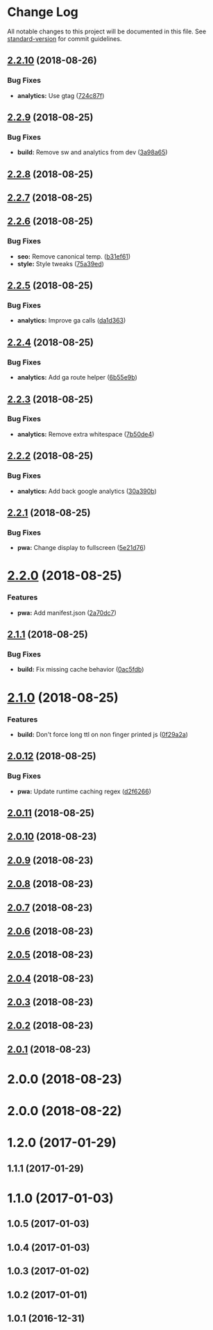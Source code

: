 # Change Log

All notable changes to this project will be documented in this file. See [standard-version](https://github.com/conventional-changelog/standard-version) for commit guidelines.

<a name="2.2.10"></a>
## [2.2.10](https://github.com/ReedD/dadoune.com/compare/v2.2.9...v2.2.10) (2018-08-26)


### Bug Fixes

* **analytics:** Use gtag ([724c87f](https://github.com/ReedD/dadoune.com/commit/724c87f))



<a name="2.2.9"></a>
## [2.2.9](https://github.com/ReedD/dadoune.com/compare/v2.2.8...v2.2.9) (2018-08-25)


### Bug Fixes

* **build:** Remove sw and analytics from dev ([3a98a65](https://github.com/ReedD/dadoune.com/commit/3a98a65))



<a name="2.2.8"></a>
## [2.2.8](https://github.com/ReedD/dadoune.com/compare/v2.2.7...v2.2.8) (2018-08-25)



<a name="2.2.7"></a>
## [2.2.7](https://github.com/ReedD/dadoune.com/compare/v2.2.6...v2.2.7) (2018-08-25)



<a name="2.2.6"></a>
## [2.2.6](https://github.com/ReedD/dadoune.com/compare/v2.2.5...v2.2.6) (2018-08-25)


### Bug Fixes

* **seo:** Remove canonical temp. ([b31ef61](https://github.com/ReedD/dadoune.com/commit/b31ef61))
* **style:** Style tweaks ([75a39ed](https://github.com/ReedD/dadoune.com/commit/75a39ed))



<a name="2.2.5"></a>
## [2.2.5](https://github.com/ReedD/dadoune.com/compare/v2.2.4...v2.2.5) (2018-08-25)


### Bug Fixes

* **analytics:** Improve ga calls ([da1d363](https://github.com/ReedD/dadoune.com/commit/da1d363))



<a name="2.2.4"></a>
## [2.2.4](https://github.com/ReedD/dadoune.com/compare/v2.2.3...v2.2.4) (2018-08-25)


### Bug Fixes

* **analytics:** Add ga route helper ([6b55e9b](https://github.com/ReedD/dadoune.com/commit/6b55e9b))



<a name="2.2.3"></a>
## [2.2.3](https://github.com/ReedD/dadoune.com/compare/v2.2.2...v2.2.3) (2018-08-25)


### Bug Fixes

* **analytics:** Remove extra whitespace ([7b50de4](https://github.com/ReedD/dadoune.com/commit/7b50de4))



<a name="2.2.2"></a>
## [2.2.2](https://github.com/ReedD/dadoune.com/compare/v2.2.1...v2.2.2) (2018-08-25)


### Bug Fixes

* **analytics:** Add back google analytics ([30a390b](https://github.com/ReedD/dadoune.com/commit/30a390b))



<a name="2.2.1"></a>
## [2.2.1](https://github.com/ReedD/dadoune.com/compare/v2.2.0...v2.2.1) (2018-08-25)


### Bug Fixes

* **pwa:** Change display to fullscreen ([5e21d76](https://github.com/ReedD/dadoune.com/commit/5e21d76))



<a name="2.2.0"></a>
# [2.2.0](https://github.com/ReedD/dadoune.com/compare/v2.1.1...v2.2.0) (2018-08-25)


### Features

* **pwa:** Add manifest.json ([2a70dc7](https://github.com/ReedD/dadoune.com/commit/2a70dc7))



<a name="2.1.1"></a>
## [2.1.1](https://github.com/ReedD/dadoune.com/compare/v2.1.0...v2.1.1) (2018-08-25)


### Bug Fixes

* **build:** Fix missing cache behavior ([0ac5fdb](https://github.com/ReedD/dadoune.com/commit/0ac5fdb))



<a name="2.1.0"></a>
# [2.1.0](https://github.com/ReedD/dadoune.com/compare/v2.0.12...v2.1.0) (2018-08-25)


### Features

* **build:** Don't force long ttl on non finger printed js ([0f29a2a](https://github.com/ReedD/dadoune.com/commit/0f29a2a))



<a name="2.0.12"></a>
## [2.0.12](https://github.com/ReedD/dadoune.com/compare/v2.0.11...v2.0.12) (2018-08-25)


### Bug Fixes

* **pwa:** Update runtime caching regex ([d2f6266](https://github.com/ReedD/dadoune.com/commit/d2f6266))



<a name="2.0.11"></a>
## [2.0.11](https://github.com/ReedD/dadoune.com/compare/v2.0.10...v2.0.11) (2018-08-25)



<a name="2.0.10"></a>
## [2.0.10](https://github.com/ReedD/dadoune.com/compare/v2.0.9...v2.0.10) (2018-08-23)



<a name="2.0.9"></a>
## [2.0.9](https://github.com/ReedD/dadoune.com/compare/v2.0.8...v2.0.9) (2018-08-23)



<a name="2.0.8"></a>
## [2.0.8](https://github.com/ReedD/dadoune.com/compare/v2.0.7...v2.0.8) (2018-08-23)



<a name="2.0.7"></a>
## [2.0.7](https://github.com/ReedD/dadoune.com/compare/v2.0.6...v2.0.7) (2018-08-23)



<a name="2.0.6"></a>
## [2.0.6](https://github.com/ReedD/dadoune.com/compare/v2.0.5...v2.0.6) (2018-08-23)



<a name="2.0.5"></a>
## [2.0.5](https://github.com/ReedD/dadoune.com/compare/v2.0.4...v2.0.5) (2018-08-23)



<a name="2.0.4"></a>
## [2.0.4](https://github.com/ReedD/dadoune.com/compare/v2.0.3...v2.0.4) (2018-08-23)



<a name="2.0.3"></a>
## [2.0.3](https://github.com/ReedD/dadoune.com/compare/v2.0.2...v2.0.3) (2018-08-23)



<a name="2.0.2"></a>
## [2.0.2](https://github.com/ReedD/dadoune.com/compare/v2.0.1...v2.0.2) (2018-08-23)



<a name="2.0.1"></a>
## [2.0.1](https://github.com/ReedD/dadoune.com/compare/v2.0.0...v2.0.1) (2018-08-23)



<a name="2.0.0"></a>
# 2.0.0 (2018-08-23)



<a name="2.0.0"></a>
# 2.0.0 (2018-08-22)



<a name="1.2.0"></a>
# 1.2.0 (2017-01-29)



<a name="1.1.1"></a>
## 1.1.1 (2017-01-29)



<a name="1.1.0"></a>
# 1.1.0 (2017-01-03)



<a name="1.0.5"></a>
## 1.0.5 (2017-01-03)



<a name="1.0.4"></a>
## 1.0.4 (2017-01-03)



<a name="1.0.3"></a>
## 1.0.3 (2017-01-02)



<a name="1.0.2"></a>
## 1.0.2 (2017-01-01)



<a name="1.0.1"></a>
## 1.0.1 (2016-12-31)
